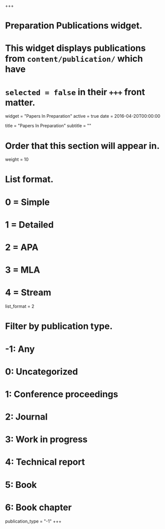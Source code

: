 +++
# Preparation Publications widget.
# This widget displays publications from `content/publication/` which have
# `selected = false` in their `+++` front matter.
widget = "Papers In Preparation"
active = true
date = 2016-04-20T00:00:00

title = "Papers In Preparation"
subtitle = ""

# Order that this section will appear in.
weight = 10

# List format.
#   0 = Simple
#   1 = Detailed
#   2 = APA
#   3 = MLA
#   4 = Stream
list_format = 2

# Filter by publication type.
# -1: Any
#  0: Uncategorized
#  1: Conference proceedings
#  2: Journal
#  3: Work in progress
#  4: Technical report
#  5: Book
#  6: Book chapter
publication_type = "-1"
+++

